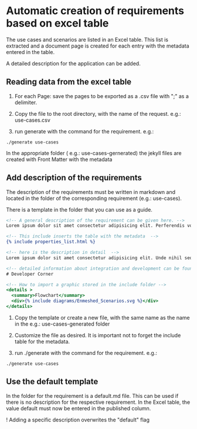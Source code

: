 # Automatic creation of requirements based on excel table

The use cases and scenarios are listed in an Excel table. This list is extracted and a document page is created for each entry with the metadata entered in the table.

A detailed description for the application can be added.

## Reading data from the excel table

1. For each Page: save the pages to be exported as a .csv file with ";" as a delimiter.

2. Copy the file to the root directory, with the name of the request. e.g.: use-cases.csv

3. run generate with the command for the requirement. e.g.: 

```
./generate use-cases
```

In the appropriate folder ( e.g.: use-cases-gernerated) the jekyll files are created with Front Matter with the metadata

## Add description of the requirements 

The description of the requirements must be written in markdown and located in the folder of the corresponding requirement (e.g.: use-cases).

There is a template in the folder that you can use as a guide.

```htm
<!-- A general description of the requirement can be given here. -->
Lorem ipsum dolor sit amet consectetur adipisicing elit. Perferendis voluptas deserunt alias accusantium rem? Quaerat, temporibus alias fuga rerum unde dolor blanditiis quia incidunt modi rem, sequi, esse aut accusamus.

<!-- This include inserts the table with the metadata  -->
{% include properties_list.html %}

<!-- here is the description in detail  -->
Lorem ipsum dolor sit amet consectetur adipisicing elit. Unde nihil sequi ipsam blanditiis optio nulla quidem tempore sapiente nam, molestiae et voluptas ab harum quo incidunt reiciendis dolorum sed eligendi quos in itaque vel facilis. Rerum quia asperiores porro, odit laborum error voluptates repellat repellendus doloribus minima voluptate debitis libero nemo sit, dolorem consequatur expedita architecto! Molestiae, quae maxime ut iste ratione veniam velit asperiores. Earum corrupti architecto molestiae necessitatibus ullam modi beatae optio distinctio et labore, consectetur, repudiandae alias recusandae quas delectus placeat error laudantium quos, autem non nemo cum. Obcaecati iure maiores quas temporibus assumenda, qui veritatis necessitatibus.

<!-- detailed information about integration and development can be found in this chapter  -->
# Developer Corner

<!-- How to import a graphic stored in the include folder -->
<details >
  <summary>Flowchart</summary>
  <div>{% include diagrams/Enmeshed_Scenarios.svg %}</div>
</details>

```

1. Copy the template or create a new file, with the same name as the name in the e.g.: use-cases-generated folder

2. Customize the file as desired. It is important not to forget the include table for the metadata. 

3. run ./generate with the command for the requirement. e.g.:

```
./generate use-cases
```

## Use the default template

In the folder for the requirement is a default.md file. This can be used if there is no description for the respective requirement. In the Excel table, the value default must now be entered in the published column. 

! Adding a specific description overwrites the "default" flag